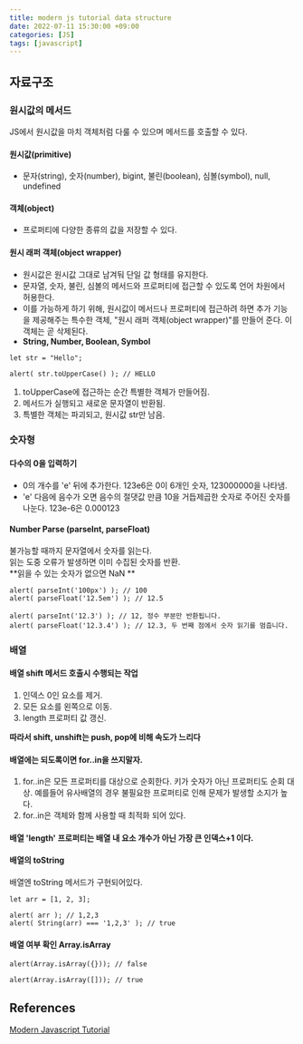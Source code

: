 ```yaml
---
title: modern js tutorial data structure
date: 2022-07-11 15:30:00 +09:00
categories: [JS]
tags: [javascript]
---
```


## 자료구조

### 원시값의 메서드

JS에서 원시값을 마치 객체처럼 다룰 수 있으며 메서드를 호출할 수 있다.   
#### 원시값(primitive)
- 문자(string), 숫자(number), bigint, 불린(boolean), 심볼(symbol), null, undefined

#### 객체(object)
- 프로퍼티에 다양한 종류의 값을 저장할 수 있다.

#### 원시 래퍼 객체(object wrapper)
- 원시값은 원시값 그대로 남겨둬 단일 값 형태를 유지한다.
- 문자열, 숫자, 불린, 심볼의 메서드와 프로퍼티에 접근할 수 있도록 언어 차원에서 허용한다.
- 이를 가능하게 하기 위해, 원시값이 메서드나 프로퍼티에 접근하려 하면 추가 기능을 제공해주는 특수한 객체, "원시 래퍼 객체(object wrapper)"를 만들어 준다. 이 객체는 곧 삭제된다.   
- **String, Number, Boolean, Symbol**

`````
let str = "Hello";

alert( str.toUpperCase() ); // HELLO
`````
1. toUpperCase에 접근하는 순간 특별한 객체가 만들어짐.
2. 메서드가 실행되고 새로운 문자열이 반환됨.
3. 특별한 객체는 파괴되고, 원시값 str만 남음.

### 숫자형

#### 다수의 0을 입력하기
- 0의 개수를 'e' 뒤에 추가한다. 123e6은 0이 6개인 숫자, 123000000을 나타냄.
- 'e' 다음에 음수가 오면 음수의 절댓값 만큼 10을 거듭제곱한 숫자로 주어진 숫자를 나눈다. 123e-6은 0.000123   

#### Number Parse (parseInt, parseFloat)
불가능할 때까지 문자열에서 숫자를 읽는다.   
읽는 도중 오류가 발생하면 이미 수집된 숫자를 반환.   
**읽을 수 있는 숫자가 없으면 NaN **   

`````
alert( parseInt('100px') ); // 100
alert( parseFloat('12.5em') ); // 12.5

alert( parseInt('12.3') ); // 12, 정수 부분만 반환됩니다.
alert( parseFloat('12.3.4') ); // 12.3, 두 번째 점에서 숫자 읽기를 멈춥니다.
`````

### 배열

#### 배열 shift 메서드 호출시 수행되는 작업
1. 인덱스 0인 요소를 제거.
2. 모든 요소를 왼쪽으로 이동.
3. length 프로퍼티 값 갱신.

**따라서 shift, unshift는 push, pop에 비해 속도가 느리다**

#### 배열에는 되도록이면 for..in을 쓰지말자.
1. for..in은 모든 프로퍼티를 대상으로 순회한다. 키가 숫자가 아닌 프로퍼티도 순회 대상. 예를들어 유사배열의 경우 불필요한 프로퍼티로 인해 문제가 발생할 소지가 높다.
2. for..in은 객체와 함께 사용할 때 최적화 되어 있다.

#### 배열 'length' 프로퍼티는 배열 내 요소 개수가 아닌 가장 큰 인덱스+1 이다.

#### 배열의 toString 
배열엔 toString 메서드가 구현되어있다.   
`````
let arr = [1, 2, 3];

alert( arr ); // 1,2,3
alert( String(arr) === '1,2,3' ); // true
`````

#### 배열 여부 확인 Array.isArray
`````
alert(Array.isArray({})); // false

alert(Array.isArray([])); // true
`````


## References
[Modern Javascript Tutorial](https://ko.javascript.info/)   
